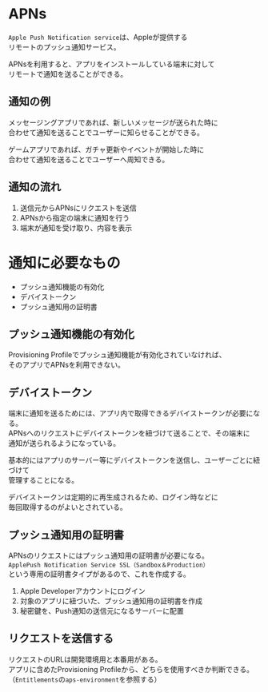 # APNs
`Apple Push Notification service`は、Appleが提供する  
リモートのプッシュ通知サービス。

APNsを利用すると、アプリをインストールしている端末に対して  
リモートで通知を送ることができる。

## 通知の例
メッセージングアプリであれば、新しいメッセージが送られた時に  
合わせて通知を送ることでユーザーに知らせることができる。

ゲームアプリであれば、ガチャ更新やイベントが開始した時に  
合わせて通知を送ることでユーザーへ周知できる。

## 通知の流れ
1. 送信元からAPNsにリクエストを送信
2. APNsから指定の端末に通知を行う
3. 端末が通知を受け取り、内容を表示 

# 通知に必要なもの
* プッシュ通知機能の有効化
* デバイストークン
* プッシュ通知用の証明書

## プッシュ通知機能の有効化
Provisioning Profileでプッシュ通知機能が有効化されていなければ、  
そのアプリでAPNsを利用できない。

## デバイストークン
端末に通知を送るためには、アプリ内で取得できるデバイストークンが必要になる。  
APNsへのリクエストにデバイストークンを紐づけて送ることで、その端末に  
通知が送られるようになっている。

基本的にはアプリのサーバー等にデバイストークンを送信し、ユーザーごとに紐づけて  
管理することになる。

デバイストークンは定期的に再生成されるため、ログイン時などに  
毎回取得するのがよいとされている。

## プッシュ通知用の証明書
APNsのリクエストにはプッシュ通知用の証明書が必要になる。  
`ApplePush Notification Service SSL（Sandbox＆Production）`  
という専用の証明書タイプがあるので、これを作成する。

1. Apple Developerアカウントにログイン
2. 対象のアプリに紐づいた、プッシュ通知用の証明書を作成
3. 秘密鍵を、Push通知の送信元になるサーバーに配置

## リクエストを送信する
リクエストのURLは開発環境用と本番用がある。  
アプリに含めたProvisioning Profileから、どちらを使用すべきか判断できる。  
（`Entitlements`の`aps-environment`を参照する）